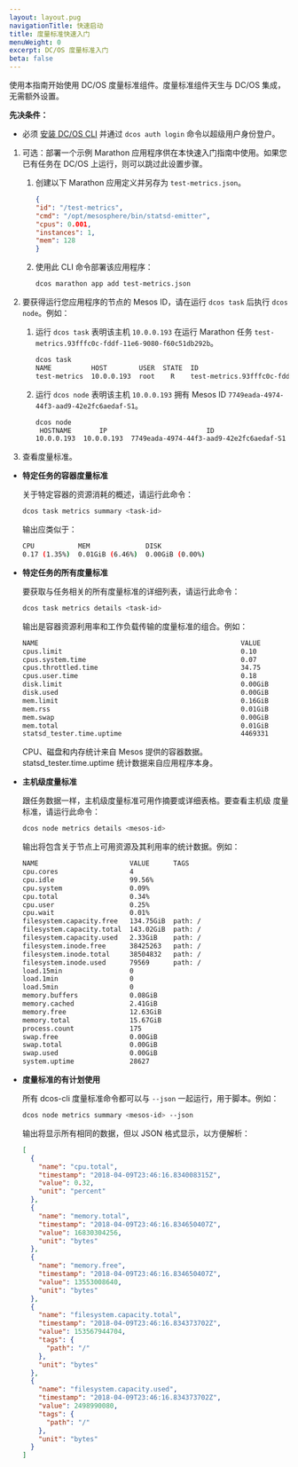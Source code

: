 ```yaml
---
layout: layout.pug
navigationTitle: 快速启动
title: 度量标准快速入门
menuWeight: 0
excerpt: DC/OS 度量标准入门
beta: false
---
```



使用本指南开始使用 DC/OS 度量标准组件。度量标准组件天生与 DC/OS 集成，无需额外设置。

**先决条件：**

- 必须 [安装 DC/OS CLI](/mesosphere/dcos/cn/1.11/cli/install/) 并通过 `dcos auth login` 命令以超级用户身份登户。

1. 可选：部署一个示例 Marathon 应用程序供在本快速入门指南中使用。如果您已有任务在 DC/OS 上运行，则可以跳过此设置步骤。

   1. 创建以下 Marathon 应用定义并另存为 `test-metrics.json`。

       ```json
       {
       "id": "/test-metrics",
       "cmd": "/opt/mesosphere/bin/statsd-emitter",
       "cpus": 0.001,
       "instances": 1,
       "mem": 128
       }
       ```

   1. 使用此 CLI 命令部署该应用程序：

       ```bash
       dcos marathon app add test-metrics.json
       ```

1. 要获得运行您应用程序的节点的 Mesos ID，请在运行 `dcos task` 后执行 `dcos node`。例如：

   1. 运行 `dcos task` 表明该主机 `10.0.0.193` 在运行 Marathon 任务 `test-metrics.93fffc0c-fddf-11e6-9080-f60c51db292b`。

        ```bash
        dcos task
        NAME          HOST        USER  STATE  ID                                                  
        test-metrics  10.0.0.193  root    R    test-metrics.93fffc0c-fddf-11e6-9080-f60c51db292b  
        ```

   1. 运行 `dcos node` 表明该主机 `10.0.0.193` 拥有 Mesos ID `7749eada-4974-44f3-aad9-42e2fc6aedaf-S1`。

        ```bash
        dcos node
         HOSTNAME       IP                         ID                    
        10.0.0.193  10.0.0.193  7749eada-4974-44f3-aad9-42e2fc6aedaf-S1  
        ```

1. 查看度量标准。

 - **<a name="container-metrics"></a>特定任务的容器度量标准**

   关于特定容器的资源消耗的概述，请运行此命令：

   ```bash
   dcos task metrics summary <task-id>
   ```

   输出应类似于：

   ```bash
   CPU           MEM              DISK
   0.17 (1.35%)  0.01GiB (6.46%)  0.00GiB (0.00%)
   ```

 - **<a name="task-metrics"></a>特定任务的所有度量标准**

   要获取与任务相关的所有度量标准的详细列表，请运行此命令：

   ```bash
   dcos task metrics details <task-id>
   ```
   输出是容器资源利用率和工作负载传输的度量标准的组合。例如：

   ```bash
   NAME                                                   VALUE
   cpus.limit                                             0.10
   cpus.system.time                                       0.07
   cpus.throttled.time                                    34.75
   cpus.user.time                                         0.18
   disk.limit                                             0.00GiB
   disk.used                                              0.00GiB
   mem.limit                                              0.16GiB
   mem.rss                                                0.01GiB
   mem.swap                                               0.00GiB
   mem.total                                              0.01GiB
   statsd_tester.time.uptime                              4469331
   ```

   CPU、磁盘和内存统计来自 Mesos 提供的容器数据。statsd_tester.time.uptime
 统计数据来自应用程序本身。

 - **<a name="host-metrics"></a>主机级度量标准**

   跟任务数据一样，主机级度量标准可用作摘要或详细表格。要查看主机级
 度量标准，请运行此命令：

   ```bash
   dcos node metrics details <mesos-id>
   ```

   输出将包含关于节点上可用资源及其利用率的统计数据。例如：

   ```bash
   NAME                       VALUE      TAGS
   cpu.cores                  4
   cpu.idle                   99.56%
   cpu.system                 0.09%
   cpu.total                  0.34%
   cpu.user                   0.25%
   cpu.wait                   0.01%
   filesystem.capacity.free   134.75GiB  path: /
   filesystem.capacity.total  143.02GiB  path: /
   filesystem.capacity.used   2.33GiB    path: /
   filesystem.inode.free      38425263   path: /
   filesystem.inode.total     38504832   path: /
   filesystem.inode.used      79569      path: /
   load.15min                 0
   load.1min                  0
   load.5min                  0
   memory.buffers             0.08GiB
   memory.cached              2.41GiB
   memory.free                12.63GiB
   memory.total               15.67GiB
   process.count              175
   swap.free                  0.00GiB
   swap.total                 0.00GiB
   swap.used                  0.00GiB
   system.uptime              28627
   ```

 - **<a name="script-metrics"></a>度量标准的有计划使用**

   所有 dcos-cli 度量标准命令都可以与 `--json` 一起运行，用于脚本。例如：

   ```bash
   dcos node metrics summary <mesos-id> --json
   ```

   输出将显示所有相同的数据，但以 JSON 格式显示，以方便解析：

     ```json
     [
       {
         "name": "cpu.total",
         "timestamp": "2018-04-09T23:46:16.834008315Z",
         "value": 0.32,
         "unit": "percent"
       },
       {
         "name": "memory.total",
         "timestamp": "2018-04-09T23:46:16.834650407Z",
         "value": 16830304256,
         "unit": "bytes"
       },
       {
         "name": "memory.free",
         "timestamp": "2018-04-09T23:46:16.834650407Z",
         "value": 13553008640,
         "unit": "bytes"
       },
       {
         "name": "filesystem.capacity.total",
         "timestamp": "2018-04-09T23:46:16.834373702Z",
         "value": 153567944704,
         "tags": {
           "path": "/"
         },
         "unit": "bytes"
       },
       {
         "name": "filesystem.capacity.used",
         "timestamp": "2018-04-09T23:46:16.834373702Z",
         "value": 2498990080,
         "tags": {
           "path": "/"
         },
         "unit": "bytes"
       }
     ]
     ```
